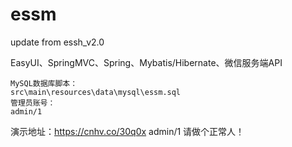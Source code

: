 # essm
update from essh_v2.0

EasyUI、SpringMVC、Spring、Mybatis/Hibernate、微信服务端API

    MySQL数据库脚本：
    src\main\resources\data\mysql\essm.sql 
    管理员账号：
    admin/1

演示地址：https://cnhv.co/30q0x admin/1
请做个正常人！
